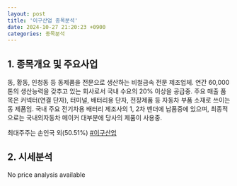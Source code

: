```yaml
---
layout: post
title: '이구산업 종목분석'
date: 2024-10-27 21:20:23 +0900
categories: 종목분석
---
```


## 1. 종목개요 및 주요사업

동, 황동, 인청동 등 동제품을 전문으로 생산하는 비철금속 전문 제조업체. 연간 60,000톤의 생산능력을 갖추고 있는 회사로서 국내 수요의 20% 이상을 공급중. 주요 매출 품목은 커넥터(연결 단자), 터미널, 배터리용 단자, 전장제품 등 자동차 부품 소재로 쓰이는 동 제품임. 국내 주요 전기차용 배터리 제조사의 1, 2차 벤더에 납품중에 있으며, 최종적으로는 국내외자동차 메이커 대부분에 당사의 제품이 사용중.

최대주주는 손인국 외(50.51%)
[#이구산업](#)

## 2. 시세분석

No price analysis available
